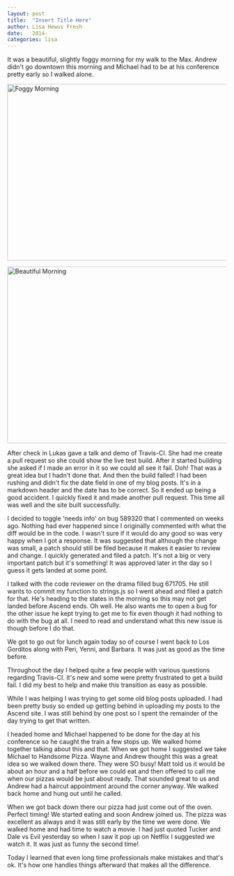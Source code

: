 ```yaml
---
layout: post
title:  "Insert Title Here"
author: Lisa Hewus Fresh
date:   2014-
categories: lisa
---
```


It was a beautiful, slightly foggy morning for my walk to the Max. Andrew didn't go downtown this morning and Michael had to be at his conference pretty early so I walked alone.

<a href="http://lisa.hewus.com/wp-content/uploads/2014/10/2014-10-10-07.52.22-e1413004880176.jpg"><img class="aligncenter wp-image-255 size-large" src="http://lisa.hewus.com/wp-content/uploads/2014/10/2014-10-10-07.52.22-e1413004880176-1024x576.jpg" alt="Foggy Morning" width="720" height="405" /></a>

<a href="http://lisa.hewus.com/wp-content/uploads/2014/10/2014-10-10-08.10.39-e1413005405643.jpg"><img class="aligncenter wp-image-256 size-large" src="http://lisa.hewus.com/wp-content/uploads/2014/10/2014-10-10-08.10.39-e1413005405643-1024x576.jpg" alt="Beautiful Morning" width="720" height="405" /></a>

After check in Lukas gave a talk and demo of Travis-CI. She had me create a pull request so she could show the live test build. After it started building she asked if I made an error in it so we could all see it fail. Doh! That was a great idea but I hadn't done that. And then the build failed! I had been rushing and didn't fix the date field in one of my blog posts. It's in a markdown header and the date has to be correct. So it ended up being a good accident. I quickly fixed it and made another pull request. This time all was well and the site built successfully.

I decided to toggle 'needs info' on bug 589320 that I commented on weeks ago. Nothing had ever happened since I originally commented with what the diff would be in the code. I wasn't sure if it would do any good so was very happy when I got a response. It was suggested that although the change was small, a patch should still be filed because it makes it easier to review and change. I quickly generated and filed a patch. It's not a big or very important patch but it's something! It was approved later in the day so I guess it gets landed at some point.

I talked with the code reviewer on the drama filled bug 671705. He still wants to commit my function to strings.js so I went ahead and filed a patch for that. He's heading to the states in the morning so this may not get landed before Ascend ends. Oh well. He also wants me to open a bug for the other issue he kept trying to get me to fix even though it had nothing to do with the bug at all. I need to read and understand what this new issue is though before I do that.


We got to go out for lunch again today so of course I went back to Los Gorditos along with Peri, Yenni, and Barbara. It was just as good as the time before.

Throughout the day I helped quite a few people with various questions regarding Travis-CI. It's new and some were pretty frustrated to get a build fail. I did my best to help and make this transition as easy as possible.


While I was helping I was trying to get some old blog posts uploaded. I had been pretty busy so ended up getting behind in uploading my posts to the Ascend site. I was still behind by one post so I spent the remainder of the day trying to get that written.


I headed home and Michael happened to be done for the day at his conference so he caught the train a few stops up. We walked home together talking about this and that. When we got home I suggested we take Michael to Handsome Pizza. Wayne and Andrew thought this was a great idea so we walked down there. They were SO busy! Matt told us it would be about an hour and a half before we could eat and then offered to call me when our pizzas would be just about ready. That sounded great to us and Andrew had a haircut appointment around the corner anyway. We walked back home and hung out until he called.

When we got back down there our pizza had just come out of the oven. Perfect timing! We started eating and soon Andrew joined us. The pizza was excellent as always and it was still early by the time we were done. We walked home and had time to watch a movie. I had just quoted Tucker and Dale vs Evil yesterday so when I saw it pop up on Netflix I suggested we watch it. It was just as funny the second time!

Today I learned that even long time professionals make mistakes and that's ok. It's how one handles things afterward that makes all the difference.
